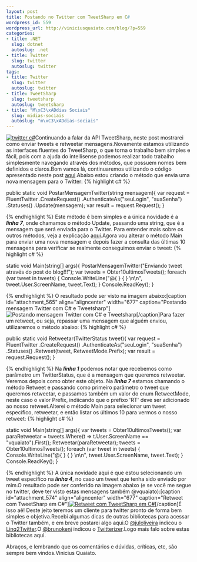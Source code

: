 ```yaml
--- 
layout: post
title: Postando no Twitter com TweetSharp em C#
wordpress_id: 559
wordpress_url: http://viniciusquaiato.com/blog/?p=559
categories: 
- title: .NET
  slug: dotnet
  autoslug: .net
- title: Twitter
  slug: twitter
  autoslug: twitter
tags: 
- title: Twitter
  slug: twitter
  autoslug: twitter
- title: TweetSharp
  slug: tweetsharp
  autoslug: tweetsharp
- title: "M\xC3\xADdias Sociais"
  slug: midias-sociais
  autoslug: "m\xC3\xADdias-sociais"
---
```

[![](http://viniciusquaiato.com/blog/wp-content/uploads/2010/02/twitter_512x512-150x150.png "twitter c#")](http://viniciusquaiato.com/blog/wp-content/uploads/2010/02/twitter_512x512.png)Continuando a falar da API TweetSharp, neste post mostrarei como enviar tweets e retweetar mensagens.Novamente estamos utilizando as interfaces fluentes do TweetSharp, o que torna o trabalho bem simples e fácil, pois com a ajuda do intellisense podemos realizar todo trabalho simplesmente navegando através dos métodos, que possuem nomes bem definidos e claros.Bom vamos lá, continuaremos utilizando o código apresentado neste post [aqui](http://viniciusquaiato.com/blog/tweetsharp-acessando-o-twitter-com-c/).Abaixo estou criando o método que envia uma nova mensagem para o Twitter:
{% highlight c# %}

public 
static void PostarMensagemTwitter(string mensagem){
var request = FluentTwitter                   .CreateRequest()                   .AuthenticateAs("seuLogin", "suaSenha")                   .Statuses()                   .Update(mensagem);
var result = request.Request();
    }

{% endhighlight %}
Este método é bem simples e a única novidade é a **_linha 7_**, onde chamamos o método Update, passando uma string, que é a mensagem que será enviada para o Twitter. Para entender mais sobre os outros métodos, veja a explicação [aqui](http://viniciusquaiato.com/blog/tweetsharp-acessando-o-twitter-com-c/).Agora vou alterar o método Main para enviar uma nova mensagem e depois fazer a consulta das últimas 10 mensagens para verificar se realmente conseguimos enviar o tweet:
{% highlight c# %}

static void Main(string[] args){    PostarMensagemTwitter("Enviando tweet através do post do blog!!!");
var tweets = Obter10ultimosTweets();
    foreach (var tweet in tweets)    {        Console.WriteLine("@{
}
 {
}
\n\n", tweet.User.ScreenName, tweet.Text);
    }
        Console.ReadKey();
    }

{% endhighlight %}
O resultado pode ser visto na imagem abaixo:[caption id="attachment_565" align="aligncenter" width="677" caption="Postando mensagem Twitter com C# e Tweetsharp"]![Postando mensagem Twitter com C# e Tweetsharp](http://viniciusquaiato.com/blog/wp-content/uploads/2010/02/Postando-mensagem-twitter.jpg "Postando mensagem Twitter com C# e Tweetsharp")[/caption]Para fazer um retweet, ou seja, repassar uma mensagem que alguém enviou, utilizaremos o método abaixo:
{% highlight c# %}

public 
static void Retweetar(TwitterStatus tweet){
var request = FluentTwitter       .CreateRequest()       .AuthenticateAs("seuLogin", "suaSenha")       .Statuses()       .Retweet(tweet, RetweetMode.Prefix);
var result = request.Request();
    }

{% endhighlight %}
Na **_linha 1_** podemos notar que recebemos como parâmetro um TwitterStatus, que é a mensagem que queremos retweetar. Veremos depois como obter este objeto. Na **_linha 7_** estamos chamando o método Retweet e passando como primeiro parâmetro o tweet que queremos retweetar, e passamos também um valor do enum RetweetMode, neste caso o valor Prefix, indiicando que o prefixo 'RT' deve ser adicionado ao nosso retweet.Alterei o método Main para selecionar um tweet específico, retweetar, e então listar os últimos 10 para vermos o nosso retweet:
{% highlight c# %}

static void Main(string[] args){
var tweets = Obter10ultimosTweets();
var paraRetweetar = tweets.Where(t => t.User.ScreenName == "vquaiato").First();
    Retweetar(paraRetweetar);
    tweets = Obter10ultimosTweets();
    foreach (var tweet in tweets)    {        Console.WriteLine("@{
}
 {
}
\n\n", tweet.User.ScreenName, tweet.Text);
    }
    Console.ReadKey();
    }

{% endhighlight %}
A única novidade aqui é que estou selecionando um tweet específico na **_linha 4_**, no caso um tweet que tenha sido enviado por mim.O resultado pode ser conferido na imagem abaixo (e se você me segue no twitter, deve ter visto estas mensagens também @vquaiato):[caption id="attachment_574" align="aligncenter" width="677" caption="Retweet com TweetSharp em C#"][![Retweet com TweetSharp em C#](http://viniciusquaiato.com/blog/wp-content/uploads/2010/02/Retweetando-com-TweetSharp.jpg "Retweet com TweetSharp em C#")](http://viniciusquaiato.com/blog/wp-content/uploads/2010/02/Retweetando-com-TweetSharp.jpg)[/caption]É isso aê! Deste jeito teremos um cliente para twitter pronto de forma bem simples e objetiva.Recebi algumas dicas de outras bibliotecas para acessar o Twitter também, e em breve postarei algo aqui.O [@juloliveira](http://twitter.com/juloliveira) indicou o [Linq2Twitter](http://www.codeplex.com/LinqToTwitter).O [@brunokenj](http://twitter.com/brunokenj) indicou o [Twitterizer](http://code.google.com/p/twitterizer/).Logo mais falo sobre estas bibliotecas aqui.

Abraços,
 e lembrando que os comentários e dúvidas, críticas, etc, são sempre bem vindos.Vinicius Quaiato.
